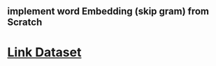 ## implement word Embedding (skip gram)  from Scratch 



<h1> <a href ="https://s3.amazonaws.com/video.udacity-data.com/topher/2018/October/5bbe6499_text8/text8.zip"> Link Dataset </a> </h1>
